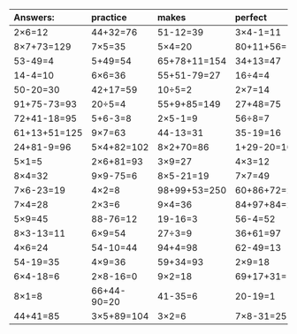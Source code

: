 | Answers: | practice | makes | perfect | ! |
| :--- | :--- | :--- | :--- | :--- |
| 2×6=12 | 44+32=76 | 51-12=39 | 3×4-1=11 | 26-25=1 | 
| 8×7+73=129 | 7×5=35 | 5×4=20 | 80+11+56=147 | 22+69=91 | 
| 53-49=4 | 5+49=54 | 65+78+11=154 | 34+13=47 | 42÷6=7 | 
| 14-4=10 | 6×6=36 | 55+51-79=27 | 16÷4=4 | 3×5=15 | 
| 50-20=30 | 42+17=59 | 10÷5=2 | 2×7=14 | 24÷3=8 | 
| 91+75-73=93 | 20÷5=4 | 55+9+85=149 | 27+48=75 | 40+42=82 | 
| 72+41-18=95 | 5+6-3=8 | 2×5-1=9 | 56÷8=7 | 4×4=16 | 
| 61+13+51=125 | 9×7=63 | 44-13=31 | 35-19=16 | 8×9=72 | 
| 24+81-9=96 | 5×4+82=102 | 8×2+70=86 | 1+29-20=10 | 7×8+35=91 | 
| 5×1=5 | 2×6+81=93 | 3×9=27 | 4×3=12 | 6×4=24 | 
| 8×4=32 | 9×9-75=6 | 8×5-21=19 | 7×7=49 | 24+76+66=166 | 
| 7×6-23=19 | 4×2=8 | 98+99+53=250 | 60+86+72=218 | 12÷4=3 | 
| 7×4=28 | 2×3=6 | 9×4=36 | 84+97+84=265 | 29+95+14=138 | 
| 5×9=45 | 88-76=12 | 19-16=3 | 56-4=52 | 50-24=26 | 
| 8×3-13=11 | 6×9=54 | 27÷3=9 | 36+61=97 | 5×3=15 | 
| 4×6=24 | 54-10=44 | 94+4=98 | 62-49=13 | 3×4=12 | 
| 54-19=35 | 4×9=36 | 59+34=93 | 2×9=18 | 6×5=30 | 
| 6×4-18=6 | 2×8-16=0 | 9×2=18 | 69+17+31=117 | 8×6=48 | 
| 8×1=8 | 66+44-90=20 | 41-35=6 | 20-19=1 | 75-15=60 | 
| 44+41=85 | 3×5+89=104 | 3×2=6 | 7×8-31=25 | 80-72=8 | 
